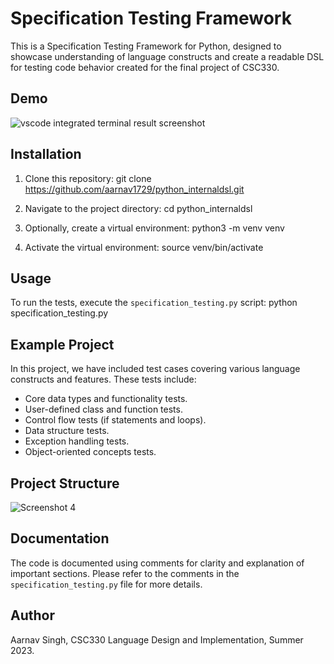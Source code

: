 # Specification Testing Framework
This is a Specification Testing Framework for Python, designed to showcase understanding of language constructs and create a readable DSL for testing code behavior created for the final project of CSC330.

## Demo
![vscode integrated terminal result screenshot](https://github.com/aarnav1729/python_internaldsl/assets/72580375/b9e5db0d-7f8d-475c-b7ec-5ae4e3c19f97)

## Installation
1. Clone this repository:
   git clone https://github.com/aarnav1729/python_internaldsl.git

2. Navigate to the project directory:
    cd python_internaldsl

3. Optionally, create a virtual environment:
    python3 -m venv venv

4. Activate the virtual environment:
    source venv/bin/activate

## Usage
To run the tests, execute the `specification_testing.py` script:
    python specification_testing.py


## Example Project
In this project, we have included test cases covering various language constructs and features. These tests include:

- Core data types and functionality tests.
- User-defined class and function tests.
- Control flow tests (if statements and loops).
- Data structure tests.
- Exception handling tests.
- Object-oriented concepts tests.

## Project Structure
![Screenshot 4](https://github.com/aarnav1729/python_internaldsl/assets/72580375/57bfb431-6e36-4ba6-b0d2-8230bec36f3d)


## Documentation
The code is documented using comments for clarity and explanation of important sections. Please refer to the comments in the `specification_testing.py` file for more details.

## Author
Aarnav Singh,
CSC330 Language Design and Implementation,
Summer 2023.

